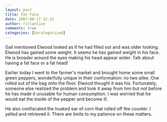 ```yaml
---
layout: post
title: Fat Face
date: 2007-08-17 22:31
author: rillonline
comments: true
categories: [Uncategorized]
---
```

Gail mentioned Elwood looked as if he had filled out and was older looking. Elwood has gained some weight. It seems he has gained weight in his face. He is broader around the eyes making his head appear wider. Talk about having a fat face or a fat head!

Earlier today I went to the farmer's market and brought home some small green peppers, wonderfully unique in their conformation: no two alike. One rolled out of the bag onto the floor. Elwood thought it was his. Fortunately, someone else realized the problem and took it away from him but not before he has made it unusable for human consumption. I was worried that he would eat the inside of the pepper and become ill.

He also confiscated the husked ear of corn that rolled off the counter. I yelled and retrieved it. There are limits to my patience on these matters.
